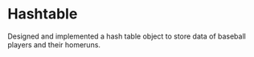 # Hashtable
Designed and implemented a hash table object to store data of baseball players and their homeruns.
